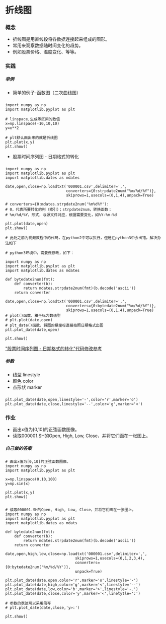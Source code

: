 # 折线图

### 概念
* 折线图是用直线段将各数据连接起来组成的图形。
* 常用来观察数据随时间变化的趋势。
* 例如股票价格、温度变化、等等。

### 实践
##### 举例
* 简单的例子-函数图（二次曲线图）
###
	import numpy as np
	import matplotlib.pyplot as plt
	
	# linspace,生成等区间的数值
	x=np.linspace(-10,10,10)
	y=x**2
	
	# plt默认画出来的就是折线图
	plt.plot(x,y)
	plt.show()

* 股票时间序列图 - 日期格式的转化  
###
	import numpy as np
	import matplotlib.pyplot as plt
	import matplotlib.dates as mdates
	
	date,open,close=np.loadtxt('000001.csv',delimiter=',',
	                           converters={0:strpdate2num("%m/%d/%Y")},
	                           skiprows=1,usecols=(0,1,4),unpack=True)

	# converters={0:mdates.strpdate2num('%m%d%Y'):
	# 0，代表所要转化的列（索引）；strpdate2num，转换函数；
	# %m/%d/%Y，形式，与源文件对应，根据需要变化，如%Y-%m-%d
	
	plt.plot(date,open)
	plt.show()

	# 此处之前为视频教程中的代码，在python2中可以执行，但是在python3中会出错。解决办法如下
    
	# python3环境中，需要做修改，如下：

	import numpy as np
	import matplotlib.pyplot as plt
	import matplotlib.dates as mdates
	
	def bytedate2num(fmt):
	    def converter(b):
	        return mdates.strpdate2num(fmt)(b.decode('ascii'))
	    return converter
	
	date,open,close=np.loadtxt('000001.csv',delimiter=',',
	                           converters={0:bytedate2num("%m/%d/%Y")},
	                           skiprows=1,usecols=(0,1,4),unpack=True)
	# plot()函数，横坐标为数值型
	# plt.plot(date,open)
	# plt_date()函数，将图的横坐标直接按照日期格式出图
	plt.plot_date(date,open)

	plt.show()

["股票时间序列图 - 日期格式的转化"代码修改参考](https://stackoverflow.com/questions/16496017/typeerror-when-using-matplotlibs-strpdate2num-with-python-3-2)

##### 参数
- 线型 linestyle
- 颜色 color
- 点形状 marker
###
	plt.plot_date(date,open,linestyle='-',color='r',marker='o')
	plt.plot_date(date,close,linestyle='--',color='g',marker='<')

### 作业
- 画出x值为[0,10]的正弦函数图像。
- 读取000001.SH的Open, High, Low, Close，并将它们画在一张图上。

##### 自己做的答案
	# 画出x值为[0,10]的正弦函数图像。
	import numpy as np
	import matplotlib.pyplot as plt
	
	x=np.linspace(0,10,100)
	y=np.sin(x)
	
	plt.plot(x,y)
	plt.show()
#####
	# 读取000001.SH的Open, High, Low, Close，并将它们画在一张图上。
	import numpy as np
	import matplotlib.pyplot as plt
	import matplotlib.dates as mdats
	
	def bytedate2num(fmt):
	    def converter(b):
	        return mdates.strpdate2num(fmt)(b.decode('ascii'))
	    return converter
	
	date,open,high,low,close=np.loadtxt('000001.csv',delimiter=',',
	                               skiprows=1,usecols=(0,1,2,3,4),
	                               converters={0:bytedate2num('%m/%d/%Y')},
	                               unpack=True)
	
	plt.plot_date(date,open,color='r',marker='o',linestyle='-')
	plt.plot_date(date,high,color='g',marker='<',linestyle='--')
	plt.plot_date(date,low,color='b',marker='>',linestyle='-.')
	plt.plot_date(date,close,color='y',marker='<',linetytle=':')
	
	# 参数的表达可以采用简写
	# plt.plot_date(date,close,'y>:')
	
	plt.show()
